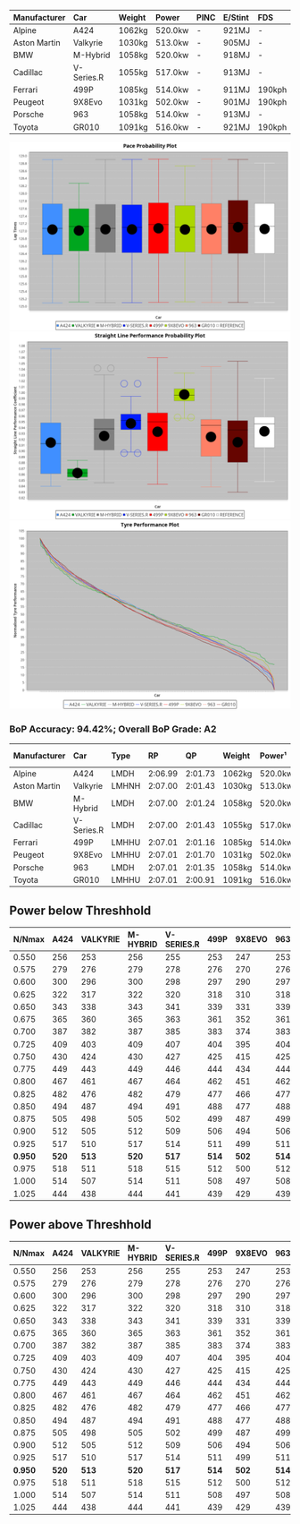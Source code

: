 | Manufacturer | Car        | Weight | Power   | PINC    | E/Stint | FDS     |
|:-|:-|:-|:-|:-|:-|:-|
| Alpine       | A424       | 1062kg | 520.0kw |    -    | 921MJ   |    -    |
| Aston Martin | Valkyrie   | 1030kg | 513.0kw |    -    | 905MJ   |    -    |
| BMW          | M-Hybrid   | 1058kg | 520.0kw |    -    | 918MJ   |    -    |
| Cadillac     | V-Series.R | 1055kg | 517.0kw |    -    | 913MJ   |    -    |
| Ferrari      | 499P       | 1085kg | 514.0kw |    -    | 911MJ   | 190kph  |
| Peugeot      | 9X8Evo     | 1031kg | 502.0kw |    -    | 901MJ   | 190kph  |
| Porsche      | 963        | 1058kg | 514.0kw |    -    | 913MJ   |    -    |
| Toyota       | GR010      | 1091kg | 516.0kw |    -    | 921MJ   | 190kph  |

![PACECHART](./IMG/AUTO.png)
![STRAIGHTLINEPERFORMANCECHART](./IMG/AUTO_sp.png)
![TYREPERFORMANCECHART](./IMG/AUTO_tw.png)

### BoP Accuracy: 94.42%; Overall BoP Grade: A2
| Manufacturer | Car        | Type  | RP      | QP      | Weight | Power¹  | Threshhold | PINC    | Power²   | E/Stint | AVG Vmax  | FDS     | RDLC | L/Stint | BOP-Grade | Model Accuracy | Model Points | Match%  | SimDiff |
|:-|:-|:-|:-|:-|:-|:-|:-|:-|:-|:-|:-|:-|:-|:-|:-|:-|:-|:-|:-|
| Alpine       | A424       | LMDH  | 2:06.99 | 2:01.73 | 1062kg | 520.0kw | 0.0kph     |    -    | 520.00kw |  921MJ  | 295.80kph |    -    | 1.01 | 25      | ~A1       | 99.37%         | 2056         | 96.88%  | +0.24   |
| Aston Martin | Valkyrie   | LMHNH | 2:07.00 | 2:01.43 | 1030kg | 513.0kw | 0.0kph     |    -    | 513.00kw |  905MJ  | 288.14kph |    -    | 1.06 | 25      | +D1       | 100.00%        | 247          | 69.78%  | #       |
| BMW          | M-Hybrid   | LMDH  | 2:07.00 | 2:01.24 | 1058kg | 520.0kw | 0.0kph     |    -    | 520.00kw |  918MJ  | 298.76kph |    -    | 1.01 | 25      | ~A1       | 99.20%         | 3081         | 100.00% | +0.25   |
| Cadillac     | V-Series.R | LMDH  | 2:07.00 | 2:01.43 | 1055kg | 517.0kw | 0.0kph     |    -    | 517.00kw |  913MJ  | 300.05kph |    -    | 1.01 | 25      | +A2       | 99.22%         | 5358         | 93.19%  | +0.85   |
| Ferrari      | 499P       | LMHHU | 2:07.01 | 2:01.16 | 1085kg | 514.0kw | 0.0kph     |    -    | 514.00kw |  911MJ  | 297.19kph | 190kph  | 1.02 | 25      | ~A1       | 99.93%         | 6954         | 100.00% | +0.43   |
| Peugeot      | 9X8Evo     | LMHHU | 2:07.01 | 2:01.70 | 1031kg | 502.0kw | 0.0kph     |    -    | 502.00kw |  901MJ  | 309.69kph | 190kph  | 1.02 | 25      | ~A1       | 100.00%        | 1458         | 95.50%  | +0.07   |
| Porsche      | 963        | LMDH  | 2:07.01 | 2:01.35 | 1058kg | 514.0kw | 0.0kph     |    -    | 514.00kw |  913MJ  | 297.01kph |    -    | 1.01 | 25      | ~A1       | 99.87%         | 14199        | 100.00% | -0.18   |
| Toyota       | GR010      | LMHHU | 2:07.01 | 2:00.91 | 1091kg | 516.0kw | 0.0kph     |    -    | 516.00kw |  921MJ  | 294.10kph | 190kph  | 1.02 | 25      | ~A1       | 99.92%         | 5012         | 100.00% | +0.92   |

## Power below Threshhold
| N/Nmax    | A424    | VALKYRIE | M-HYBRID | V-SERIES.R | 499P    | 9X8EVO  | 963     | GR010   |
|:-|:-|:-|:-|:-|:-|:-|:-|:-|
|  0.550    |  256    |  253     |  256     |  255       |  253    |  247    |  253    |  254    |
|  0.575    |  279    |  276     |  279     |  278       |  276    |  270    |  276    |  277    |
|  0.600    |  300    |  296     |  300     |  298       |  297    |  290    |  297    |  298    |
|  0.625    |  322    |  317     |  322     |  320       |  318    |  310    |  318    |  319    |
|  0.650    |  343    |  338     |  343     |  341       |  339    |  331    |  339    |  340    |
|  0.675    |  365    |  360     |  365     |  363       |  361    |  352    |  361    |  362    |
|  0.700    |  387    |  382     |  387     |  385       |  383    |  374    |  383    |  384    |
|  0.725    |  409    |  403     |  409     |  407       |  404    |  395    |  404    |  406    |
|  0.750    |  430    |  424     |  430     |  427       |  425    |  415    |  425    |  427    |
|  0.775    |  449    |  443     |  449     |  446       |  444    |  434    |  444    |  446    |
|  0.800    |  467    |  461     |  467     |  464       |  462    |  451    |  462    |  463    |
|  0.825    |  482    |  476     |  482     |  479       |  477    |  466    |  477    |  478    |
|  0.850    |  494    |  487     |  494     |  491       |  488    |  477    |  488    |  490    |
|  0.875    |  505    |  498     |  505     |  502       |  499    |  487    |  499    |  501    |
|  0.900    |  512    |  505     |  512     |  509       |  506    |  494    |  506    |  508    |
|  0.925    |  517    |  510     |  517     |  514       |  511    |  499    |  511    |  513    |
| **0.950** | **520** | **513**  | **520**  | **517**    | **514** | **502** | **514** | **516** |
|  0.975    |  518    |  511     |  518     |  515       |  512    |  500    |  512    |  514    |
|  1.000    |  514    |  507     |  514     |  511       |  508    |  497    |  508    |  510    |
|  1.025    |  444    |  438     |  444     |  441       |  439    |  429    |  439    |  441    |

## Power above Threshhold
| N/Nmax    | A424    | VALKYRIE | M-HYBRID | V-SERIES.R | 499P    | 9X8EVO  | 963     | GR010   |
|:-|:-|:-|:-|:-|:-|:-|:-|:-|
|  0.550    |  256    |  253     |  256     |  255       |  253    |  247    |  253    |  254    |
|  0.575    |  279    |  276     |  279     |  278       |  276    |  270    |  276    |  277    |
|  0.600    |  300    |  296     |  300     |  298       |  297    |  290    |  297    |  298    |
|  0.625    |  322    |  317     |  322     |  320       |  318    |  310    |  318    |  319    |
|  0.650    |  343    |  338     |  343     |  341       |  339    |  331    |  339    |  340    |
|  0.675    |  365    |  360     |  365     |  363       |  361    |  352    |  361    |  362    |
|  0.700    |  387    |  382     |  387     |  385       |  383    |  374    |  383    |  384    |
|  0.725    |  409    |  403     |  409     |  407       |  404    |  395    |  404    |  406    |
|  0.750    |  430    |  424     |  430     |  427       |  425    |  415    |  425    |  427    |
|  0.775    |  449    |  443     |  449     |  446       |  444    |  434    |  444    |  446    |
|  0.800    |  467    |  461     |  467     |  464       |  462    |  451    |  462    |  463    |
|  0.825    |  482    |  476     |  482     |  479       |  477    |  466    |  477    |  478    |
|  0.850    |  494    |  487     |  494     |  491       |  488    |  477    |  488    |  490    |
|  0.875    |  505    |  498     |  505     |  502       |  499    |  487    |  499    |  501    |
|  0.900    |  512    |  505     |  512     |  509       |  506    |  494    |  506    |  508    |
|  0.925    |  517    |  510     |  517     |  514       |  511    |  499    |  511    |  513    |
| **0.950** | **520** | **513**  | **520**  | **517**    | **514** | **502** | **514** | **516** |
|  0.975    |  518    |  511     |  518     |  515       |  512    |  500    |  512    |  514    |
|  1.000    |  514    |  507     |  514     |  511       |  508    |  497    |  508    |  510    |
|  1.025    |  444    |  438     |  444     |  441       |  439    |  429    |  439    |  441    |
